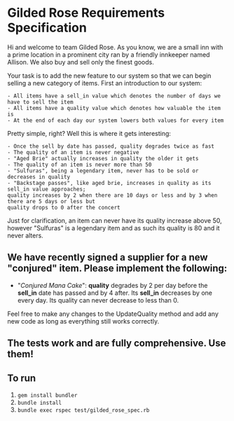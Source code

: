 # Gilded Rose Requirements Specification

Hi and welcome to team Gilded Rose. As you know, we are a small inn with a prime location in a
prominent city ran by a friendly innkeeper named Allison. We also buy and sell only the finest goods.

Your task is to add the new feature to our system so that
we can begin selling a new category of items. First an introduction to our system:

	- All items have a sell_in value which denotes the number of days we have to sell the item
	- All items have a quality value which denotes how valuable the item is
	- At the end of each day our system lowers both values for every item

Pretty simple, right? Well this is where it gets interesting:

	- Once the sell by date has passed, quality degrades twice as fast
	- The quality of an item is never negative
	- "Aged Brie" actually increases in quality the older it gets
	- The quality of an item is never more than 50
	- "Sulfuras", being a legendary item, never has to be sold or decreases in quality
	- "Backstage passes", like aged brie, increases in quality as its sell_in value approaches;
	quality increases by 2 when there are 10 days or less and by 3 when there are 5 days or less but
	quality drops to 0 after the concert

Just for clarification, an item can never have its quality increase above 50, however "Sulfuras" is a
legendary item and as such its quality is 80 and it never alters.

## We have recently signed a supplier for a new "conjured" item. Please implement the following:

  - "*Conjured Mana Cake*": **quality** degrades by 2 per day before the **sell_in**
  date has passed and by 4 after. Its **sell_in** decreases by one every day. Its quality can never decrease to less than 0.

Feel free to make any changes to the UpdateQuality method and add any new code as long as everything
still works correctly.

## The tests work and are fully comprehensive. Use them!

## To run

1. `gem install bundler`
2. `bundle install`
3. `bundle exec rspec test/gilded_rose_spec.rb` 
